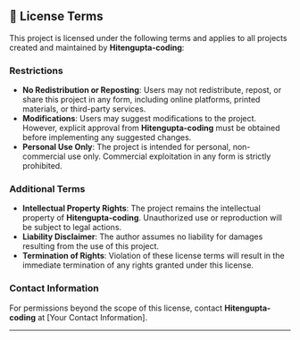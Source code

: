## 📜 **License Terms**

This project is licensed under the following terms and applies to all projects created and maintained by **Hitengupta-coding**:

### **Restrictions**
- **No Redistribution or Reposting**: Users may not redistribute, repost, or share this project in any form, including online platforms, printed materials, or third-party services.
- **Modifications**: Users may suggest modifications to the project. However, explicit approval from **Hitengupta-coding** must be obtained before implementing any suggested changes.
- **Personal Use Only**: The project is intended for personal, non-commercial use only. Commercial exploitation in any form is strictly prohibited.

### **Additional Terms**
- **Intellectual Property Rights**: The project remains the intellectual property of **Hitengupta-coding**. Unauthorized use or reproduction will be subject to legal actions.
- **Liability Disclaimer**: The author assumes no liability for damages resulting from the use of this project.
- **Termination of Rights**: Violation of these license terms will result in the immediate termination of any rights granted under this license.

### **Contact Information**
For permissions beyond the scope of this license, contact **Hitengupta-coding** at [Your Contact Information].

---